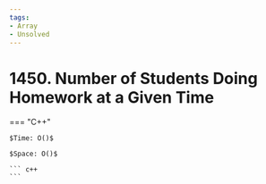 ```yaml
---
tags:
- Array
- Unsolved
---
```



# 1450. Number of Students Doing Homework at a Given Time

=== "C++"

    $Time: O()$

    $Space: O()$

    ``` c++
    ```